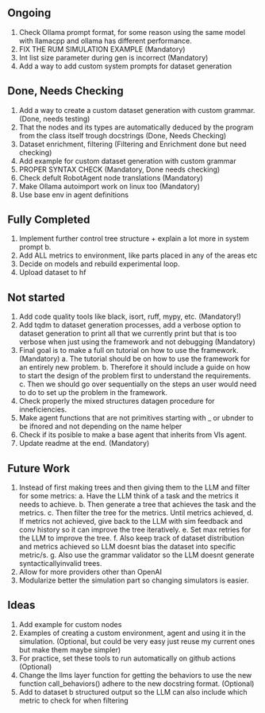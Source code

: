 ## Ongoing ##
1. Check Ollama prompt format, for some reason using the same model with llamacpp and ollama has different performance.
2. FIX THE RUM SIMULATION EXAMPLE (Mandatory)
3. Int list size parameter during gen is incorrect (Mandatory)
4. Add a way to add custom system prompts for dataset generation

## Done, Needs Checking ##
1. Add a way to create a custom dataset generation with custom grammar. (Done, needs testing)
2. That the nodes and its types are automatically deduced by the program from the class itself trough docstrings (Done, Needs Checking)
3. Dataset enrichment, filtering  (Filtering and Enrichment done but need checking)
4. Add example for custom dataset generation with custom grammar
5. PROPER SYNTAX CHECK (Mandatory, Done needs checking)
6. Check defult RobotAgent node translations (Mandatory)
7. Make Ollama autoimport work on linux too (Mandatory)
8. Use base env in agent definitions


## Fully Completed ##
1. Implement further control tree structure + explain a lot more in system prompt b. 
2. Add ALL metrics to environment, like parts placed in any of the areas etc
3. Decide on models and rebuild experimental loop.
4. Upload dataset to hf

## Not started ##
1. Add code quality tools like black, isort, ruff, mypy, etc. (Mandatory!)
2. Add tqdm to dataset generation processes, add a verbose option to dataset generation to print all that we currently print but that is too verbose when just using the framework and not debugging (Mandatory)
3. Final goal is to make a full on tutorial on how to use the framework. (Mandatory)
    a. The tutorial should be on how to use the framework for an entirely new problem.
    b. Therefore it should include a guide on how to start the design of the problem first to understand the requirements.
    c. Then we should go over sequentially on the steps an user would need to do to set up the problem in the framework.
4. Check properly the mixed structures datagen procedure for inneficiencies.
5. Make agent functions that are not primitives starting with _ or ubnder to be ifnored and not depending on the name helper
6. Check if its posible to make a base agent that inherits from VIs agent.
7. Update readme at the end. (Mandatory)

## Future Work ##
1. Instead of first making trees and then giving them to the LLM and filter for some metrics:
    a. Have the LLM think of a task and the metrics it needs to achieve.
    b. Then generate a tree that achieves the task and the metrics.
    c. Then filter the tree for the metrics. Until metrics achieved,
    d. If metrics not achieved, give back to the LLM with sim feedback and conv history so it can improve the tree iteratively.
    e. Set max retries for the LLM to improve the tree.
    f. Also keep track of dataset distribution and metrics achieved so LLM doesnt bias the dataset into specific metric/s.
    g. Also use the grammar validator so the LLM doesnt generate syntacticallyinvalid trees.
2. Allow for more providers other than OpenAI
3. Modularize better the simulation part so changing simulators is easier.


## Ideas ##
1. Add example for custom nodes
2. Examples of creating a custom environment, agent and using it in the simulation. (Optional, but could be very easy just reuse my current ones but make them maybe simpler)
3. For practice, set these tools to run automatically on github actions (Optional)
4. Change the llms layer function for getting the behaviors to use the new function call_behaviors() adhere to the new docstring format. (Optional)
5. Add to dataset b structured output so the LLM can also include which metric to check for when filtering 


